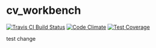 # cv_workbench

[![Travis CI Build Status][travis-badge]][travis-site]
[![Code Climate][cc-badge]][cc-repo]
[![Test Coverage][cc-coverage-badge]][cc-coverage]

[travis-badge]: https://travis-ci.org/mwolfram/cv_workbench.svg?branch=master
[travis-site]: https://travis-ci.org/mwolfram/cv_workbench
[cc-badge]: https://codeclimate.com/github/mwolfram/cv_workbench/badges/gpa.svg
[cc-coverage-badge]: https://codeclimate.com/github/mwolfram/cv_workbench/badges/coverage.svg
[cc-repo]: https://codeclimate.com/github/mwolfram/cv_workbench
[cc-coverage]: https://codeclimate.com/github/mwolfram/cv_workbench/coverage

test change
